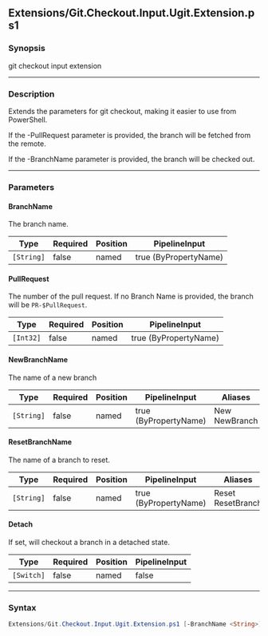 Extensions/Git.Checkout.Input.Ugit.Extension.ps1
------------------------------------------------

### Synopsis
git checkout input extension

---

### Description

Extends the parameters for git checkout, making it easier to use from PowerShell.

If the -PullRequest parameter is provided, the branch will be fetched from the remote.

If the -BranchName parameter is provided, the branch will be checked out.

---

### Parameters
#### **BranchName**
The branch name.

|Type      |Required|Position|PipelineInput        |
|----------|--------|--------|---------------------|
|`[String]`|false   |named   |true (ByPropertyName)|

#### **PullRequest**
The number of the pull request.
If no Branch Name is provided, the branch will be `PR-$PullRequest`.

|Type     |Required|Position|PipelineInput        |
|---------|--------|--------|---------------------|
|`[Int32]`|false   |named   |true (ByPropertyName)|

#### **NewBranchName**
The name of a new branch

|Type      |Required|Position|PipelineInput        |Aliases          |
|----------|--------|--------|---------------------|-----------------|
|`[String]`|false   |named   |true (ByPropertyName)|New<br/>NewBranch|

#### **ResetBranchName**
The name of a branch to reset.

|Type      |Required|Position|PipelineInput        |Aliases              |
|----------|--------|--------|---------------------|---------------------|
|`[String]`|false   |named   |true (ByPropertyName)|Reset<br/>ResetBranch|

#### **Detach**
If set, will checkout a branch in a detached state.

|Type      |Required|Position|PipelineInput|
|----------|--------|--------|-------------|
|`[Switch]`|false   |named   |false        |

---

### Syntax
```PowerShell
Extensions/Git.Checkout.Input.Ugit.Extension.ps1 [-BranchName <String>] [-PullRequest <Int32>] [-NewBranchName <String>] [-ResetBranchName <String>] [-Detach] [<CommonParameters>]
```
